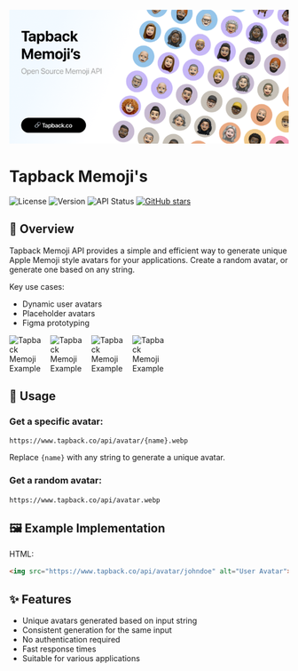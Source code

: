 ![Tapback Memoji H1](./assets/og-image.png)

# Tapback Memoji's

![License](https://img.shields.io/badge/license-MIT-blue.svg)
![Version](https://img.shields.io/badge/version-1.0.0-brightgreen.svg)
![API Status](https://img.shields.io/badge/API-active-success.svg)
[![GitHub stars](https://img.shields.io/github/stars/wimell/Tapback-Memojis.svg)](https://github.com/wimell/Tapback-Memojis/stargazers)


## 🚀 Overview

Tapback Memoji API provides a simple and efficient way to generate unique Apple Memoji style avatars for your applications. Create a random avatar, or generate one based on any string.

Key use cases:
- Dynamic user avatars
- Placeholder avatars
- Figma prototyping


<div style="display: flex; align-items: center; gap: 10px;">
  <img src="https://www.tapback.co/api/avatar/user57.webp?color=4" alt="Tapback Memoji Example" width="64">
  <img src="https://www.tapback.co/api/avatar/user10.webp?color=7" alt="Tapback Memoji Example" width="64">
  <img src="https://www.tapback.co/api/avatar/user16.webp?color=12" alt="Tapback Memoji Example" width="64">
  <img src="https://www.tapback.co/api/avatar/user22.webp?color=10" alt="Tapback Memoji Example" width="64">
</div>

## 🔗 Usage

### Get a specific avatar:



```
https://www.tapback.co/api/avatar/{name}.webp
```
Replace `{name}` with any string to generate a unique avatar.

### Get a random avatar:
```
https://www.tapback.co/api/avatar.webp
```

## 🖼️ Example Implementation

HTML:
```html
<img src="https://www.tapback.co/api/avatar/johndoe" alt="User Avatar">
```

## ✨ Features

- Unique avatars generated based on input string
- Consistent generation for the same input
- No authentication required
- Fast response times
- Suitable for various applications
